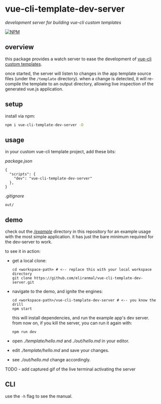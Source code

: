# vue-cli-template-dev-server

*development server for building vue-cli custom templates*

[![NPM][1]][2]


## overview

this package provides a watch server to ease the development of [vue-cli custom templates][3].

once started, the server will listen to changes in the app template source files (under the `/template` directory).
when a change is detected, it will re-compile the template to an output directory, allowing live inspection of the 
generated vue.js application.


## setup

install via npm:

```sh
npm i vue-cli-template-dev-server -D
```


## usage

in your custom vue-cli template project, add these bits:

*package.json*

```json5
{
  "scripts": {
    "dev": "vue-cli-template-dev-server"
  },
}
```

*.gitignore*

```gitignore
out/
```


## demo

check out the [*/example*][5] directory in this repository for an example usage with the most simple application.
it has just the bare minimum required for the dev-server to work.

to see it in action:

- get a local clone:
  
      cd <workspace-path> # <-- replace this with your local workspace directory
      git clone https://github.com/eliranmal/vue-cli-template-dev-server.git

- navigate to the demo, and ignite the engines:
  
      cd <workspace-path>/vue-cli-template-dev-server # <-- you know the drill
      npm start

  this will install dependencies, and run the example app's dev server.  
  from now on, if you kill the server, you can run it again with:
  
      npm run dev

- open *./template/hello.md* and *./out/hello.md* in your editor.

- edit *./template/hello.md* and save your changes.

- see *./out/hello.md* change accordingly.

TODO - add captured gif of the live terminal activating the server


## CLI

use the `-h` flag to see the manual.





[1]: https://img.shields.io/npm/v/vue-cli-template-dev-server.svg?style=flat-square
[2]: https://www.npmjs.com/package/vue-cli-template-dev-server
[3]: https://github.com/vuejs/vue-cli/tree/master#custom-templates
[5]: example

